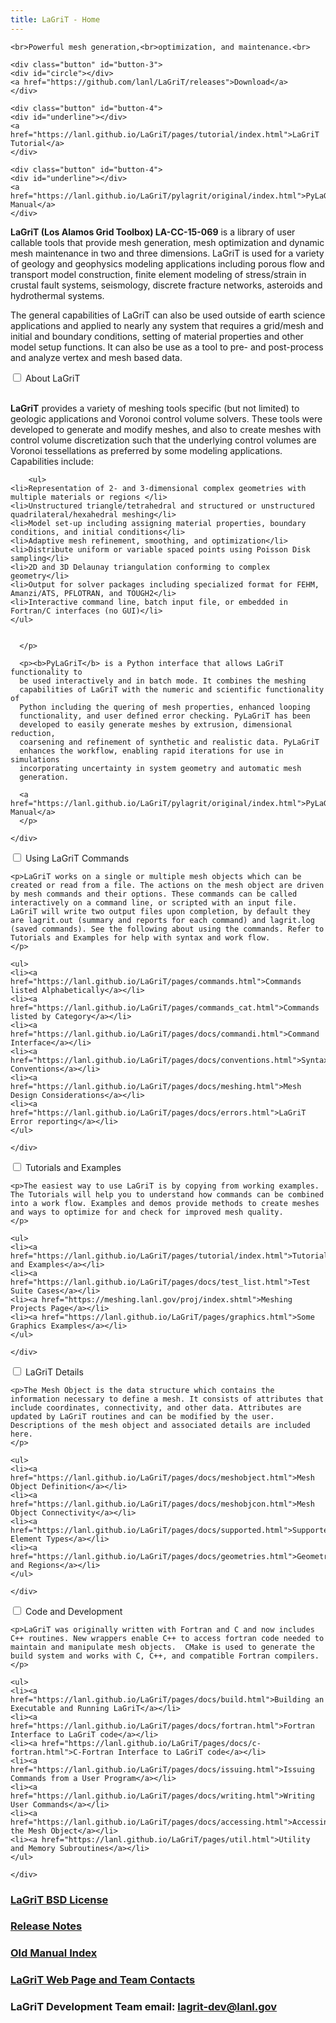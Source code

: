 ```yaml
---
title: LaGriT - Home
---
```


<link rel="stylesheet" href="{{ "/assets/css/index_page_style.css" | relative_url }}">

<div class="extended-content-container">
  <div class="extended-content">
    
    <br>Powerful mesh generation,<br>optimization, and maintenance.<br>
                
    <div class="button" id="button-3">
    <div id="circle"></div>
    <a href="https://github.com/lanl/LaGriT/releases">Download</a>
    </div>
                
    <div class="button" id="button-4">
    <div id="underline"></div>
    <a href="https://lanl.github.io/LaGriT/pages/tutorial/index.html">LaGriT Tutorial</a>
    </div>

    <div class="button" id="button-4">
    <div id="underline"></div>
    <a href="https://lanl.github.io/LaGriT/pylagrit/original/index.html">PyLaGriT Manual</a>
    </div>

  </div>
</div>

**LaGriT (Los Alamos Grid Toolbox) LA-CC-15-069** is a library of user
callable tools that provide mesh generation, mesh optimization and
dynamic mesh maintenance in two and three dimensions. LaGriT is used for
a variety of geology and geophysics modeling applications including
porous flow and transport model construction, finite element modeling of
stress/strain in crustal fault systems, seismology, discrete fracture
networks, asteroids and hydrothermal systems. 


The general capabilities of LaGriT can also be used outside of earth science applications and
applied to nearly any system that requires a grid/mesh and initial and
boundary conditions, setting of material properties and other model
setup functions. It can also be use as a tool to pre- and post-process
and analyze vertex and mesh based data.


<div class="accordion">
  <div class="accordion-item">
    <input type="checkbox" id="lagrit-toggle">
    <label class="accordion-header" for="lagrit-toggle">
      <bold>About LaGriT </bold>
    </label>
    <div class="accordion-content">
      <p><br><b>LaGriT</b> provides a variety of meshing tools specific (but not limited) to geologic applications and Voronoi control volume solvers. These tools were developed to generate and modify meshes, and also to create meshes with control volume discretization such that the underlying control volumes are Voronoi tessellations as preferred by some modeling applications. Capabilities include:

        <ul>
	<li>Representation of 2- and 3-dimensional complex geometries with multiple materials or regions </li>
	<li>Unstructured triangle/tetrahedral and structured or unstructured quadrilateral/hexahedral meshing</li>
	<li>Model set-up including assigning material properties, boundary conditions, and initial conditions</li>
	<li>Adaptive mesh refinement, smoothing, and optimization</li>
	<li>Distribute uniform or variable spaced points using Poisson Disk sampling</li>
	<li>2D and 3D Delaunay triangulation conforming to complex geometry</li>
	<li>Output for solver packages including specialized format for FEHM, Amanzi/ATS, PFLOTRAN, and TOUGH2</li>
	<li>Interactive command line, batch input file, or embedded in Fortran/C interfaces (no GUI)</li>
	</ul>


      </p>

      <p><b>PyLaGriT</b> is a Python interface that allows LaGriT functionality to
      be used interactively and in batch mode. It combines the meshing
      capabilities of LaGriT with the numeric and scientific functionality of
      Python including the quering of mesh properties, enhanced looping
      functionality, and user defined error checking. PyLaGriT has been
      developed to easily generate meshes by extrusion, dimensional reduction,
      coarsening and refinement of synthetic and realistic data. PyLaGriT
      enhances the workflow, enabling rapid iterations for use in simulations
      incorporating uncertainty in system geometry and automatic mesh
      generation.

      <a href="https://lanl.github.io/LaGriT/pylagrit/original/index.html">PyLaGriT Manual</a>
      </p>

    </div>
  </div>
</div>

<div class="accordion">
  <div class="accordion-item">
    <input type="checkbox" id="using-toggle">
    <label class="accordion-header" for="using-toggle">
      <bold>Using LaGriT Commands</bold>
    </label>
    <div class="accordion-content">

    <p>LaGriT works on a single or multiple mesh objects which can be created or read from a file. The actions on the mesh object are driven by mesh commands and their options. These commands can be called interactively on a command line, or scripted with an input file. LaGriT will write two output files upon completion, by default they are lagrit.out (summary and reports for each command) and lagrit.log (saved commands). See the following about using the commands. Refer to Tutorials and Examples for help with syntax and work flow. 
    </p>

    <ul>
    <li><a href="https://lanl.github.io/LaGriT/pages/commands.html">Commands listed Alphabetically</a></li>
    <li><a href="https://lanl.github.io/LaGriT/pages/commands_cat.html">Commands listed by Category</a></li>
    <li><a href="https://lanl.github.io/LaGriT/pages/docs/commandi.html">Command Interface</a></li>
    <li><a href="https://lanl.github.io/LaGriT/pages/docs/conventions.html">Syntax Conventions</a></li>
    <li><a href="https://lanl.github.io/LaGriT/pages/docs/meshing.html">Mesh Design Considerations</a></li>
    <li><a href="https://lanl.github.io/LaGriT/pages/docs/errors.html">LaGriT Error reporting</a></li>
    </ul>

    </div>
  </div>
</div>

<div class="accordion">
  <div class="accordion-item">
    <input type="checkbox" id="examples-toggle">
    <label class="accordion-header" for="examples-toggle">
      <bold>Tutorials and Examples</bold>
    </label>
    <div class="accordion-content">

    <p>The easiest way to use LaGriT is by copying from working examples. The Tutorials will help you to understand how commands can be combined into a work flow. Examples and demos provide methods to create meshes and ways to optimize for and check for improved mesh quality.
    </p>

    <ul>
    <li><a href="https://lanl.github.io/LaGriT/pages/tutorial/index.html">Tutorials and Examples</a></li>
    <li><a href="https://lanl.github.io/LaGriT/pages/docs/test_list.html">Test Suite Cases</a></li>
    <li><a href="https://meshing.lanl.gov/proj/index.shtml">Meshing Projects Page</a></li>
    <li><a href="https://lanl.github.io/LaGriT/pages/graphics.html">Some Graphics Examples</a></li>
    </ul>

    </div>
  </div>
</div>

<div class="accordion">
  <div class="accordion-item">
    <input type="checkbox" id="details-toggle">
    <label class="accordion-header" for="details-toggle">
      <bold>LaGriT Details</bold>
    </label>
    <div class="accordion-content">

    <p>The Mesh Object is the data structure which contains the information necessary to define a mesh. It consists of attributes that include coordinates, connectivity, and other data. Attributes are updated by LaGriT routines and can be modified by the user. Descriptions of the mesh object and associated details are included here. 
    </p>

    <ul>
    <li><a href="https://lanl.github.io/LaGriT/pages/docs/meshobject.html">Mesh Object Definition</a></li>
    <li><a href="https://lanl.github.io/LaGriT/pages/docs/meshobjcon.html">Mesh Object Connectivity</a></li>
    <li><a href="https://lanl.github.io/LaGriT/pages/docs/supported.html">Supported Element Types</a></li>
    <li><a href="https://lanl.github.io/LaGriT/pages/docs/geometries.html">Geometries and Regions</a></li>
    </ul>

    </div>
  </div>
</div>

<div class="accordion">
  <div class="accordion-item">
    <input type="checkbox" id="dev-toggle">
    <label class="accordion-header" for="dev-toggle">
      <bold>Code and Development</bold>
    </label>
    <div class="accordion-content">

    <p>LaGriT was originally written with Fortran and C and now includes C++ routines. New wrappers enable C++ to access fortran code needed to maintain and manipulate mesh objects.  CMake is used to generate the build system and works with C, C++, and compatible Fortran compilers. 
    </p>

    <ul>
    <li><a href="https://lanl.github.io/LaGriT/pages/docs/build.html">Building an Executable and Running LaGriT</a></li>
    <li><a href="https://lanl.github.io/LaGriT/pages/docs/fortran.html">Fortran Interface to LaGriT code</a></li>
    <li><a href="https://lanl.github.io/LaGriT/pages/docs/c-fortran.html">C-Fortran Interface to LaGriT code</a></li>
    <li><a href="https://lanl.github.io/LaGriT/pages/docs/issuing.html">Issuing Commands from a User Program</a></li>
    <li><a href="https://lanl.github.io/LaGriT/pages/docs/writing.html">Writing User Commands</a></li>
    <li><a href="https://lanl.github.io/LaGriT/pages/docs/accessing.html">Accessing the Mesh Object</a></li>
    <li><a href="https://lanl.github.io/LaGriT/pages/util.html">Utility and Memory Subroutines</a></li>
    </ul>

    </div>
  </div>
</div>



### [LaGriT BSD License](https://github.com/lanl/LaGriT/blob/master/LICENSE.md)
### [Release Notes](pages/release.md)
### [Old Manual Index](https://lanl.github.io/LaGriT/pages/manual.html)
### [LaGriT Web Page and Team Contacts](https://lagrit.lanl.gov)
### LaGriT Development Team email: lagrit-dev@lanl.gov


